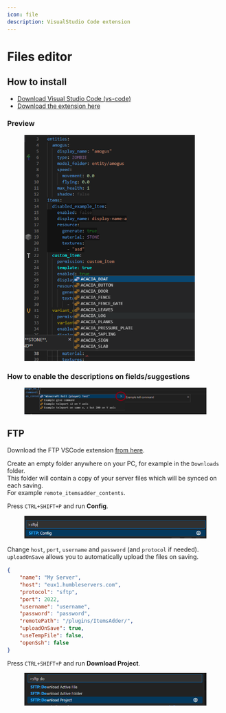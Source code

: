 ```yaml
---
icon: file
description: VisualStudio Code extension
---
```


# Files editor

## How to install

* [Download Visual Studio Code (vs-code)](https://code.visualstudio.com/download)
* [Download the extension here](https://marketplace.visualstudio.com/items?itemName=LoneDev.ia-vscode)

### Preview

<div align="left"><figure><img src="../../.gitbook/assets/image (12) (1).png" alt="" width="397"><figcaption></figcaption></figure></div>

### How to enable the descriptions on fields/suggestions

<figure><img src="../../.gitbook/assets/image (1) (1) (1) (1).png" alt=""><figcaption></figcaption></figure>

## FTP

Download the FTP VSCode extension [from here](https://marketplace.visualstudio.com/items?itemName=Natizyskunk.sftp).

Create an empty folder anywhere on your PC, for example in the `Downloads` folder.\
This folder will contain a copy of your server files which will be synced on each saving.\
For example `remote_itemsadder_contents`.

Press `CTRL+SHIFT+P` and run **Config**.

<figure><img src="../../.gitbook/assets/image (89).png" alt=""><figcaption></figcaption></figure>

Change `host`, `port`, `username` and `password` (and `protocol` if needed).\
`uploadOnSave` allows you to automatically upload the files on saving.

```json
{
    "name": "My Server",
    "host": "eux1.humbleservers.com",
    "protocol": "sftp",
    "port": 2022,
    "username": "username",
    "password": "password",
    "remotePath": "/plugins/ItemsAdder/",
    "uploadOnSave": true,
    "useTempFile": false,
    "openSsh": false
}
```

Press `CTRL+SHIFT+P` and run **Download Project**.

<figure><img src="../../.gitbook/assets/image (98).png" alt=""><figcaption></figcaption></figure>

